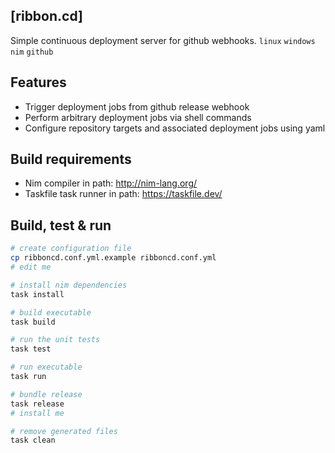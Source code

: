 ## [ribbon.cd]
Simple continuous deployment server for github webhooks. `linux` `windows` `nim` `github`

## Features
- Trigger deployment jobs from github release webhook
- Perform arbitrary deployment jobs via shell commands
- Configure repository targets and associated deployment jobs using yaml

## Build requirements
- Nim compiler in path: http://nim-lang.org/
- Taskfile task runner in path: https://taskfile.dev/

## Build, test & run
```sh
# create configuration file
cp ribboncd.conf.yml.example ribboncd.conf.yml
# edit me

# install nim dependencies
task install

# build executable
task build

# run the unit tests
task test

# run executable
task run

# bundle release
task release
# install me

# remove generated files
task clean
```
